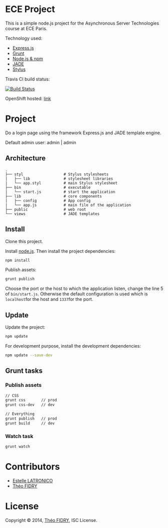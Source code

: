 # ECE Project

This is a simple node.js project for the Asynchronous Server Technologies course at ECE Paris.

Technology used:

* [Express.js](http://expressjs.com/)
* [Grunt](http://gruntjs.com/)
* [Node.js & npm](http://nodejs.org/)
* [JADE](http://jade-lang.com/)
* [Stylus](http://learnboost.github.io/stylus/)

Travis CI build status:

[![Build Status](https://travis-ci.org/theofidry/nodejs-ECEProject.svg?branch=master)](https://travis-ci.org/theofidry/nodejs-ECEProject)

OpenShift hosted: [link](http://nodejs-eceproject.rhcloud.com/)

# Project

Do a login page using the framework Express.js and JADE template engine.

Default admin user: admin | admin

## Architecture

```
.
├── styl                  # Stylus stylesheets
|   ├── lib               # stylesheet libraries
|   └── app.styl          # main Stylus stylesheet
├── bin                   # executable
|   └── start.js          # start the application
├── lib                   # core components
|   ├── config            # App config
|   └── app.js            # main file of the application
├── public                # web root
└── views                 # JADE templates            
```

## Install

Clone this project.

Install [node.js](http://nodejs.org/). Then install the project dependencies:
```bash
npm install
```

Publish assets:
```bash
grunt publish
```

Choose the port or the host to which the application listen, change the line 5 of ``bin/start.js``. Otherwise the default configuration is used which is ``localhost``for the host and ``1337``for the port.


## Update

Update the project:
```bash
npm update
```

For development purpose, install the development dependencies:
```bash
npm update --save-dev
```

## Grunt tasks

### Publish assets

```bash
// CSS
grunt css       // prod
grunt css-dev   // dev

// Everything
grunt publish   // prod
grunt build     // dev
```

### Watch task
```bash
grunt watch
```

# Contributors

* [Estelle LATRONICO](https://github/Estellou)
* [Théo FIDRY](https://github.com/theofidry)

# License
 
Copyright © 2014, [Théo FIDRY](https://github.com/theofidry), ISC License.
